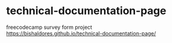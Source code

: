# technical-documentation-page
freecodecamp survey form project<br>
https://bishaldores.github.io/technical-documentation-page/
